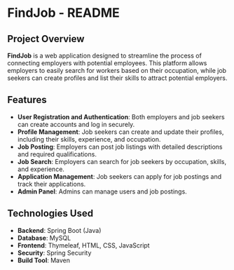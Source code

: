 # FindJob - README

## Project Overview

**FindJob** is a web application designed to streamline the process of connecting employers with potential employees. This platform allows employers to easily search for workers based on their occupation, while job seekers can create profiles and list their skills to attract potential employers.

## Features

- **User Registration and Authentication**: Both employers and job seekers can create accounts and log in securely.
- **Profile Management**: Job seekers can create and update their profiles, including their skills, experience, and occupation.
- **Job Posting**: Employers can post job listings with detailed descriptions and required qualifications.
- **Job Search**: Employers can search for job seekers by occupation, skills, and experience.
- **Application Management**: Job seekers can apply for job postings and track their applications.
- **Admin Panel**: Admins can manage users and job postings.

## Technologies Used

- **Backend**: Spring Boot (Java)
- **Database**: MySQL
- **Frontend**: Thymeleaf, HTML, CSS, JavaScript
- **Security**: Spring Security
- **Build Tool**: Maven
